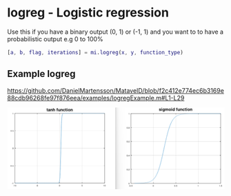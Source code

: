 # logreg - Logistic regression
Use this if you have a binary output (0, 1) or (-1, 1) and you want to to have a probabilistic output e.g 0 to 100%

```matlab
[a, b, flag, iterations] = mi.logreg(x, y, function_type)
```

## Example logreg
https://github.com/DanielMartensson/MataveID/blob/f2c412e774ec6b3169e88cdb96268fe97f876eea/examples/logregExample.m#L1-L29

![Logreg Result](../pictures/Logreg_Result.png)
